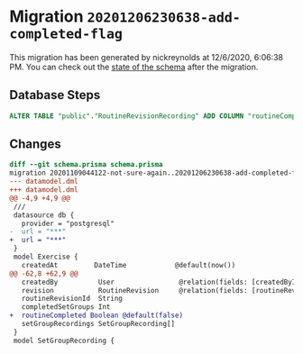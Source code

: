 # Migration `20201206230638-add-completed-flag`

This migration has been generated by nickreynolds at 12/6/2020, 6:06:38 PM.
You can check out the [state of the schema](./schema.prisma) after the migration.

## Database Steps

```sql
ALTER TABLE "public"."RoutineRevisionRecording" ADD COLUMN "routineCompleted" boolean  NOT NULL DEFAULT false;
```

## Changes

```diff
diff --git schema.prisma schema.prisma
migration 20201109044122-not-sure-again..20201206230638-add-completed-flag
--- datamodel.dml
+++ datamodel.dml
@@ -4,9 +4,9 @@
 ///
 datasource db {
   provider = "postgresql"
-  url = "***"
+  url = "***"
 }
 model Exercise {
   createdAt         DateTime            @default(now())
@@ -62,8 +62,9 @@
   createdBy          User                @relation(fields: [createdById], references: [id])
   revision           RoutineRevision     @relation(fields: [routineRevisionId], references: [id])
   routineRevisionId  String
   completedSetGroups Int
+  routineCompleted Boolean @default(false)
   setGroupRecordings SetGroupRecording[]
 }
 model SetGroupRecording {
```


